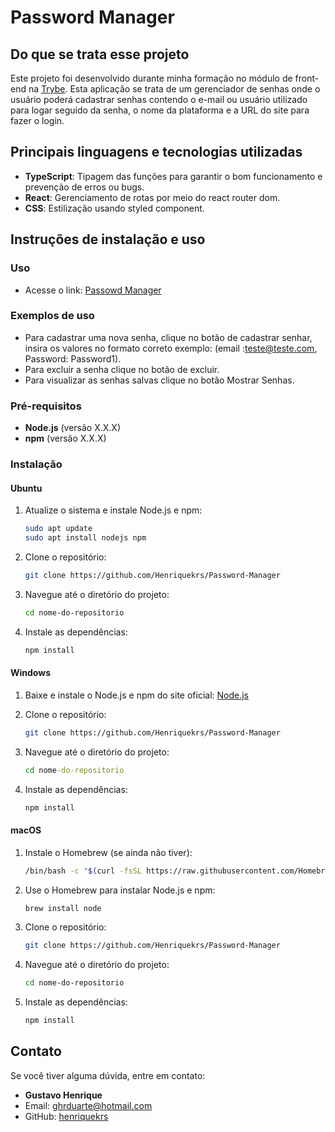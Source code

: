 # Password Manager

## Do que se trata esse projeto

Este projeto foi desenvolvido durante minha formação no módulo de front-end na [Trybe](https://www.betrybe.com/). Esta aplicação se trata de um gerenciador de senhas onde o usuário poderá cadastrar senhas contendo o e-mail ou usuário utilizado para logar seguido da senha, o nome da plataforma e a URL do site para fazer o login.

## Principais linguagens e tecnologias utilizadas

- **TypeScript**: Tipagem das funções para garantir o bom funcionamento e prevenção de erros ou bugs.
- **React**: Gerenciamento de rotas por meio do react router dom.
- **CSS**: Estilização usando styled component.

## Instruções de instalação e uso

### Uso

- Acesse o link: [Passowd Manager](https://password-manager-nu-one.vercel.app/)

### Exemplos de uso

- Para cadastrar uma nova senha, clique no botão de cadastrar senhar, insira os valores no formato correto exemplo: (email :teste@teste.com, Password: Password1).
- Para excluir a senha clique no botão de excluir.
- Para visualizar as senhas salvas clique no botão Mostrar Senhas.

### Pré-requisitos

- **Node.js** (versão X.X.X)
- **npm** (versão X.X.X)

### Instalação

#### Ubuntu

1. Atualize o sistema e instale Node.js e npm:
    ```bash
    sudo apt update
    sudo apt install nodejs npm
    ```

2. Clone o repositório:
    ```bash
    git clone https://github.com/Henriquekrs/Password-Manager
    ```

3. Navegue até o diretório do projeto:
    ```bash
    cd nome-do-repositorio
    ```

4. Instale as dependências:
    ```bash
    npm install
    ```

#### Windows

1. Baixe e instale o Node.js e npm do site oficial: [Node.js](https://nodejs.org/)

2. Clone o repositório:
    ```bash
    git clone https://github.com/Henriquekrs/Password-Manager
    ```

3. Navegue até o diretório do projeto:
    ```cmd
    cd nome-do-repositorio
    ```

4. Instale as dependências:
    ```cmd
    npm install
    ```

#### macOS

1. Instale o Homebrew (se ainda não tiver):
    ```bash
    /bin/bash -c "$(curl -fsSL https://raw.githubusercontent.com/Homebrew/install/HEAD/install.sh)"
    ```

2. Use o Homebrew para instalar Node.js e npm:
    ```bash
    brew install node
    ```

3. Clone o repositório:
    ```bash
    git clone https://github.com/Henriquekrs/Password-Manager
    ```

4. Navegue até o diretório do projeto:
    ```bash
    cd nome-do-repositorio
    ```

5. Instale as dependências:
    ```bash
    npm install
    ```

## Contato

Se você tiver alguma dúvida, entre em contato:
- **Gustavo Henrique**
- Email: [ghrduarte@hotmail.com](mailto:ghrduarte@hotmail.com)
- GitHub: [henriquekrs](https://github.com/Henriquekrs)
